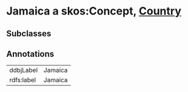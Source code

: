 # Jamaica a skos:Concept, [Country](/0.1/Country)

## Subclasses

## Annotations

|||
|-----|-----|
|ddbjLabel|Jamaica|
|rdfs:label|Jamaica|

